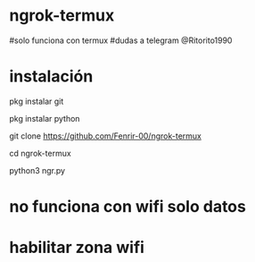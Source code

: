 # ngrok-termux
#solo funciona con termux
#dudas a telegram @Ritorito1990
# instalación
pkg instalar git

pkg instalar python

git clone https://github.com/Fenrir-00/ngrok-termux

cd ngrok-termux

python3 ngr.py

# no funciona con wifi solo datos 
# habilitar zona wifi 
